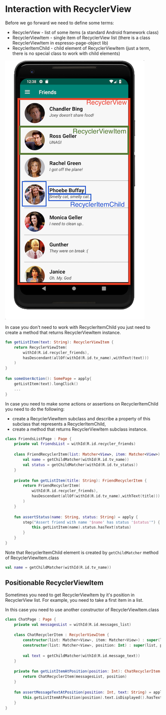 # Interaction with RecyclerView
Before we go forward we need to define some terms:
- RecyclerView - list of some items (a standard Android framework class)
- RecyclerViewItem - single item of RecyclerView list (there is a class RecyclerViewItem in espresso-page-object lib)
- RecyclerItemChild - child element of RecyclerViewItem (just a term, there is no special class to work with child elements)

![RecyclerViewItem](https://github.com/alex-tiurin/espresso-page-object/blob/master/wiki/img/recyclerViewItem.png)

In case you don't need to work with RecyclerItemChild you just need to create a method that returns RecyclerViewItem instance.

```kotlin
fun getListItem(text: String): RecyclerViewItem {
    return RecyclerViewItem(
        withId(R.id.recycler_friends),
        hasDescendant(allOf(withId(R.id.tv_name),withText(text)))
    )
}

fun someUserAction(): SomePage = apply{
    getListItem(text).longClick()
    ...
}
```

In case you need to make some actions or assertions on RecyclerItemChild you need to do the following:
- create a RecyclerViewItem subclass and describe a property of this subclass that represents a RecyclerItemChild,
- create a method that returns RecyclerViewItem subclass instance.

```kotlin
class FriendsListPage : Page {
    private val friendsList = withId(R.id.recycler_friends)

    class FriendRecyclerItem(list: Matcher<View>, item: Matcher<View>) : RecyclerViewItem(list, item) {
        val name = getChildMatcher(withId(R.id.tv_name))
        val status = getChildMatcher(withId(R.id.tv_status))
    }

    private fun getListItem(title: String): FriendRecyclerItem {
        return FriendRecyclerItem(
            withId(R.id.recycler_friends),
            hasDescendant(allOf(withId(R.id.tv_name),withText(title)))
        )
    }

    fun assertStatus(name: String, status: String) = apply {
        step("Assert friend with name '$name' has status '$status'") {
            this.getListItem(name).status.hasText(status)
        }
    }
}
```
Note that RecyclerItemChild element is created by `getChildMatcher` method of RecyclerViewItem.class

```kotlin
val name = getChildMatcher(withId(R.id.tv_name))
```

## Positionable RecyclerViewItem

Sometimes you need to get RecyclerViewItem by it's position in RecyclerView list. For example, you need to take a first item in a list.

In this case you need to use another constructor of RecyclerViewItem.class

```kotlin
class ChatPage : Page {
    private val messagesList = withId(R.id.messages_list)

    class ChatRecyclerItem : RecyclerViewItem {
        constructor(list: Matcher<View>, item: Matcher<View>) : super(list, item)
        constructor(list: Matcher<View>, position: Int) : super(list, position)

        val text = getChildMatcher(withId(R.id.message_text))
    }

    private fun getListItemAtPosition(position: Int): ChatRecyclerItem {
        return ChatRecyclerItem(messagesList, position)
    }

    fun assertMessageTextAtPosition(position: Int, text: String) = apply {
        this.getListItemAtPosition(position).text.isDisplayed().hasText(text)
    }
}
```

